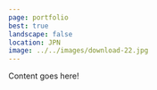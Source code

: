 ```yaml
---
page: portfolio
best: true
landscape: false
location: JPN
image: ../../images/download-22.jpg
---
```

Content goes here!
